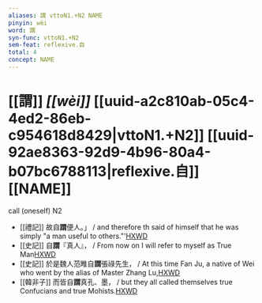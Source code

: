 ```yaml
---
aliases: 謂 vttoN1.+N2 NAME
pinyin: wèi
word: 謂
syn-func: vttoN1.+N2
sem-feat: reflexive.自
total: 4
concept: NAME 
---
```

# [[謂]] *[[wèi]]*  [[uuid-a2c810ab-05c4-4ed2-86eb-c954618d8429|vttoN1.+N2]] [[uuid-92ae8363-92d9-4b96-80a4-b07bc6788113|reflexive.自]] [[NAME]]
call (oneself) N2
 - [[禮記]] 故自**謂**便人。」 / and therefore th said of himself that he was simply "a man useful to others."'[HXWD](https://hxwd.org/textview.html?location=KR1d0052_tls_033-11a.1)
 - [[史記]] 自**謂**『真人』， / From now on I will refer to myself as True Man[HXWD](https://hxwd.org/textview.html?location=KR2a0001_tls_006-299a.25)
 - [[史記]] 於是魏人范睢自**謂**張祿先生， / At this time Fan Ju, a native of Wei who went by the alias of Master Zhang Lu,[HXWD](https://hxwd.org/textview.html?location=KR2a0001_tls_072-9a.6)
 - [[韓非子]] 而皆自**謂**真孔、墨， / but they all called themselves true Confucians and true Mohists.[HXWD](https://hxwd.org/textview.html?location=KR3c0005_tls_050-3a.3)